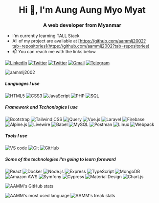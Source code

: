 <h1 align="center">Hi 👋, I'm Aung Aung Myo Myat</h1>
<h3 align="center">A web developer from Myanmar</h3>

- I'm currently learning TALL Stack
- All of my project are available at [https://github.com/aammlj2002?tab=repositories](https://github.com/aammlj2002?tab=repositories)
- :mailbox: You can reach me with the links below

[![LinkedIn](https://img.shields.io/badge/-LINKEDIN-0077B5?style=for-the-badge&logo=linkedin&logoColor=white)](https://www.linkedin.com/in/aammlj2002/)
[![Twitter](https://img.shields.io/badge/-Twitter-00acee?style=for-the-badge&logo=twitter&logoColor=white)](https://twitter.com/aungaungmyomyat)
[![Twitter](https://img.shields.io/badge/-Facebook-4267B2?style=for-the-badge&logo=facebook&logoColor=white)](https://facebook.com/aammlj2002)
[![Gmail](https://img.shields.io/badge/-GMAIL-D14836?style=for-the-badge&logo=gmail&logoColor=white)](mailto:aammlj2002@gmail.com)
[![Telegram](https://img.shields.io/badge/-TELEGRAM-2CA5E0?style=for-the-badge&logo=telegram&logoColor=white)](https://t.me/aammlj2002)

<p align="left"> <img src="https://komarev.com/ghpvc/?username=aammlj2002&label=Profile%20views&color=0e75b6&style=flat" alt="aammlj2002" /> </p>

##### Languages I use

![HTML5](https://img.shields.io/badge/-HTML5-222222?style=flat&logo=html5)
![CSS3](https://img.shields.io/badge/-CSS3-222222?style=flat&logo=css3)
![JavaScript](https://img.shields.io/badge/-JavaScript-222222?style=flat&logo=javascript)
![PHP](https://img.shields.io/badge/-PHP-222222?style=flat&logo=php)
![SQL](https://img.shields.io/badge/-SQL-222222?style=flat&logo=postgresql)

##### Framework and Techonlogies I use

![Bootstrap](https://img.shields.io/badge/-Bootstrap-222222?style=flat&logo=bootstrap)
![Tailwind CSS](https://img.shields.io/badge/-Tailwind%20CSS-222222?style=flat&logo=tailwindcss)
![jQuery](https://img.shields.io/badge/-jQuery-222222?style=flat&logo=jQuery)
![Vue.js](https://img.shields.io/badge/-Vue.js-222222?style=flat&logo=vuedotjs)
![Laravel](https://img.shields.io/badge/-laravel-222222?style=flat&logo=laravel)
![Firebase](https://img.shields.io/badge/-Firebase-222222?style=flat&logo=firebase)
![Alpine.js](https://img.shields.io/badge/-Alpine.js-222222?style=flat&logo=alpinedotjs)
![Livewire](https://img.shields.io/badge/-Livewire-222222?style=flat&logo=livewire)
![Babel](https://img.shields.io/badge/-Babel-222222?style=flat&logo=babel)
![MySQL](https://img.shields.io/badge/-MySQL-222222?style=flat&logo=mysql)
![Postman](https://img.shields.io/badge/-Postman-222222?style=flat&logo=postman)
![Linux](https://img.shields.io/badge/-Linux-222222?style=flat&logo=linux)
![Webpack](https://img.shields.io/badge/-Webpack-222222?style=flat&logo=webpack)

##### Tools I use

![VS code](https://img.shields.io/badge/-Visual%20Studio%20Code-222222?style=flat&logo=visualstudiocode)
![Git](https://img.shields.io/badge/-Git-222222?style=flat&logo=git)
![GitHub](https://img.shields.io/badge/-GitHub-222222?style=flat&logo=github)

##### Some of the technologies I'm going to learn foreward

![React](https://img.shields.io/badge/-React-222222?style=flat&logo=React)
![Docker](https://img.shields.io/badge/-Docker-222222?style=flat&logo=docker)
![Node.js](https://img.shields.io/badge/-Node.js-222222?style=flat&logo=node.js)
![Express](https://img.shields.io/badge/-Express-222222?style=flat&logo=express)
![TypeScript](https://img.shields.io/badge/-TypeScript-222222?style=flat&logo=typescript)
![MongoDB](https://img.shields.io/badge/-MongoDB-222222?style=flat&logo=mongodb)
![Amazon AWS](https://img.shields.io/badge/-Amazon%20AWS-222222?style=flat&logo=amazonaws)
![Symfony](https://img.shields.io/badge/-Symfony-222222?style=flat&logo=symfony)
![Cypress](https://img.shields.io/badge/-Cypress-222222?style=flat&logo=cypress)
![Material Design](https://img.shields.io/badge/-Material%20Design-222222?style=flat&logo=materialdesign)
![Chart.js](https://img.shields.io/badge/-Chart.js-222222?style=flat&logo=chartdotjs)


![AAMM's GitHub stats](https://github-readme-stats.vercel.app/api?username=aammlj2002&show_icons=true&theme=dracula)

![AAMM's most used language](https://github-readme-stats.vercel.app/api/top-langs?username=aammlj2002&show_icons=true&locale=en&layout=compact&theme=dracula)
![AAMM's treak stats](https://github-readme-streak-stats.herokuapp.com/?user=aammlj2002&theme=dracula)
